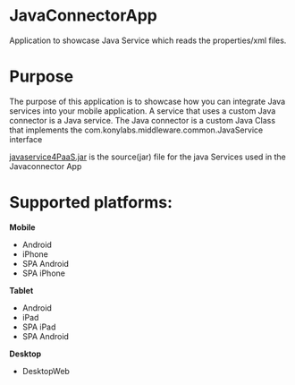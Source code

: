 JavaConnectorApp
================

Application to showcase Java Service which reads the properties/xml files.


# Purpose

The purpose of this application is to showcase how you can integrate Java services into your mobile application. A service that uses a custom Java connector is a Java service. The Java connector is a custom Java Class that implements the com.konylabs.middleware.common.JavaService interface


[javaservice4PaaS.jar](https://github.com/kony/JavaConnectorApp/tree/master/Resources_Required) is the source(jar) file for the java Services used in the Javaconnector App

# Supported platforms:
**Mobile**
 * Android
 * iPhone
 * SPA Android
 * SPA iPhone
 
**Tablet** 
 * Android
 * iPad
 * SPA iPad
 * SPA Android
 
**Desktop**
 * DesktopWeb
